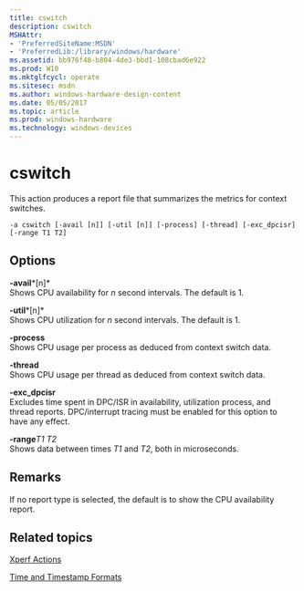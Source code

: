 ```yaml
---
title: cswitch
description: cswitch
MSHAttr:
- 'PreferredSiteName:MSDN'
- 'PreferredLib:/library/windows/hardware'
ms.assetid: bb976f48-b804-4de3-bbd1-108cbad6e922
ms.prod: W10
ms.mktglfcycl: operate
ms.sitesec: msdn
ms.author: windows-hardware-design-content
ms.date: 05/05/2017
ms.topic: article
ms.prod: windows-hardware
ms.technology: windows-devices
---
```


# cswitch


This action produces a report file that summarizes the metrics for context switches.

``` syntax
-a cswitch [-avail [n]] [-util [n]] [-process] [-thread] [-exc_dpcisr] [-range T1 T2]
```

## Options


<a href="" id="-avail-n-"></a>**-avail***\[n\]*  
Shows CPU availability for *n* second intervals. The default is 1.

<a href="" id="-util-n-"></a>**-util***\[n\]*  
Shows CPU utilization for *n* second intervals. The default is 1.

<a href="" id="-process"></a>**-process**  
Shows CPU usage per process as deduced from context switch data.

<a href="" id="-thread"></a>**-thread**  
Shows CPU usage per thread as deduced from context switch data.

<a href="" id="-exc-dpcisr"></a>**-exc\_dpcisr**  
Excludes time spent in DPC/ISR in availability, utilization process, and thread reports. DPC/interrupt tracing must be enabled for this option to have any effect.

<a href="" id="-ranget1-t2"></a>**-range***T1 T2*  
Shows data between times *T1* and *T2*, both in microseconds.

## Remarks


If no report type is selected, the default is to show the CPU availability report.

## Related topics


[Xperf Actions](xperf-actions.md)

[Time and Timestamp Formats](time-and-timestamp-formats.md)

 

 







